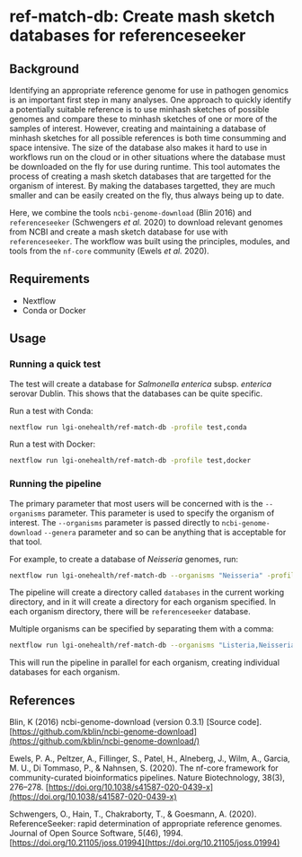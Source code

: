 # ref-match-db: Create mash sketch databases for referenceseeker

## Background

Identifying an appropriate reference genome for use in pathogen genomics is an 
important first step in many analyses. One approach to quickly identify a potentially
suitable reference is to use minhash sketches of possible genomes and compare these to
minhash sketches of one or more of the samples of interest. However, creating and 
maintaining a database of minhash sketches for all possible references is both time
consumming and space intensive. The size of the database also makes it hard to use in 
workflows run on the cloud or in other situations where the database must be downloaded 
on the fly for use during runtime. This tool automates the process of creating a mash
sketch databases that are targetted for the organism of interest. By making the databases
targetted, they are much smaller and can be easily created on the fly, thus always being
up to date.

Here, we combine the tools `ncbi-genome-download` (Blin 2016) and `referenceseeker` 
(Schwengers _et al._ 2020) to download relevant genomes from NCBI and create a mash sketch
database for use with `referenceseeker`. The workflow was built using the principles, 
modules, and tools from the `nf-core` community (Ewels _et al._ 2020).

## Requirements

* Nextflow
* Conda or Docker

## Usage

### Running a quick test

The test will create a database for _Salmonella enterica_ subsp. _enterica_ 
serovar Dublin. This shows that the databases can be quite specific. 

Run a test with Conda:

```bash
nextflow run lgi-onehealth/ref-match-db -profile test,conda
```

Run a test with Docker:

```bash
nextflow run lgi-onehealth/ref-match-db -profile test,docker
```

### Running the pipeline

The primary parameter that most users will be concerned with is the `--organisms`
parameter. This parameter is used to specify the organism of interest. The 
`--organisms` parameter is passed directly to `ncbi-genome-download` `--genera` 
parameter and so can be anything that is acceptable for that tool.

For example, to create a database of _Neisseria_ genomes, run:

```bash
nextflow run lgi-onehealth/ref-match-db --organisms "Neisseria" -profile docker
```

The pipeline will create a directory called `databases` in the current working directory, and in it will create a directory for each organism specified. In each organism directory, there will be `referenceseeker` database.

Multiple organisms can be specified by separating them with a comma:

```bash
nextflow run lgi-onehealth/ref-match-db --organisms "Listeria,Neisseria" -profile docker
```

This will run the pipeline in parallel for each organism, creating individual
databases for each organism.

## References

Blin, K (2016) ncbi-genome-download (version 0.3.1) [Source code]. [https://github.com/kblin/ncbi-genome-download](https://github.com/kblin/ncbi-genome-download/)

Ewels, P. A., Peltzer, A., Fillinger, S., Patel, H., Alneberg, J., Wilm, A., Garcia, M. U., Di Tommaso, P., & Nahnsen, S. (2020). The nf-core framework for community-curated bioinformatics pipelines. Nature Biotechnology, 38(3), 276–278. [https://doi.org/10.1038/s41587-020-0439-x](https://doi.org/10.1038/s41587-020-0439-x)

Schwengers, O., Hain, T., Chakraborty, T., & Goesmann, A. (2020). ReferenceSeeker: rapid determination of appropriate reference genomes. Journal of Open Source Software, 5(46), 1994. [https://doi.org/10.21105/joss.01994](https://doi.org/10.21105/joss.01994)